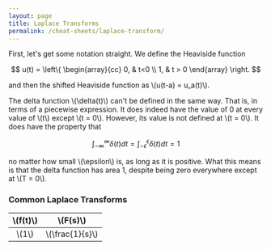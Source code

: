 ```yaml
---
layout: page
title: Laplace Transforms
permalink: /cheat-sheets/laplace-transform/
---
```


First, let's get some notation straight. We define the Heaviside function

$$ u(t) = \left\{
\begin{array}{cc}
0, & t<0 \\
1, & t > 0
\end{array}  \right.
$$

and then the shifted Heaviside function as \\(u(t-a) = u_a(t)\\).

The delta function \\(\delta(t)\\) can't be defined in the same way. That is, in terms of a piecewise expression. It does indeed have the value of 0 at every value of \\(t\\) except \\(t = 0\\). However, its value is not defined at \\(t = 0\\). It does have the property that 

$$\int_{-\infty}^\infty \delta(t) dt = \int_{-\epsilon}^\epsilon \delta(t) dt = 1$$

no matter how small \\(\epsilon\\) is, as long as it is positive. What this means is that the delta function has area 1, despite being zero everywhere except at \\(T = 0\\).

### Common Laplace Transforms

| \\(f(t)\\)|\\(F(s)\\)|
|:---:|:---:|
| \\(1\\) | \\(\frac{1}{s}\\)|

